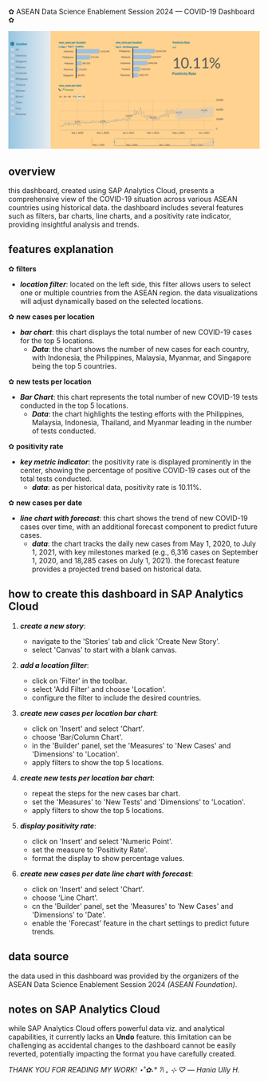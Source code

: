 ✿ ASEAN Data Science Enablement Session 2024 — COVID-19 Dashboard ✿

![Dashboard Image](img/Story%20Hania%20Ully%20Hafizha%20-%20ASEAN%20Foundation.png)

## overview
this dashboard, created using SAP Analytics Cloud, presents a comprehensive view of the COVID-19 situation across various ASEAN countries using historical data. the dashboard includes several features such as filters, bar charts, line charts, and a positivity rate indicator, providing insightful analysis and trends.

## features explanation

✿ **filters**
- _**location filter**_: located on the left side, this filter allows users to select one or multiple countries from the ASEAN region. the data visualizations will adjust dynamically based on the selected locations.

✿ **new cases per location**
- _**bar chart**_: this chart displays the total number of new COVID-19 cases for the top 5 locations. 
  - _**Data**_: the chart shows the number of new cases for each country, with Indonesia, the Philippines, Malaysia, Myanmar, and Singapore being the top 5 countries.

✿ **new tests per location**
- _**Bar Chart**_: this chart represents the total number of new COVID-19 tests conducted in the top 5 locations.
  - _**Data**_: the chart highlights the testing efforts with the Philippines, Malaysia, Indonesia, Thailand, and Myanmar leading in the number of tests conducted.

✿ **positivity rate**
- _**key metric indicator**_: the positivity rate is displayed prominently in the center, showing the percentage of positive COVID-19 cases out of the total tests conducted.
  - _**data**_: as per historical data, positivity rate is 10.11%.

✿ **new cases per date**
- _**line chart with forecast**_: this chart shows the trend of new COVID-19 cases over time, with an additional forecast component to predict future cases.
  - _**data**_: the chart tracks the daily new cases from May 1, 2020, to July 1, 2021, with key milestones marked (e.g., 6,316 cases on September 1, 2020, and 18,285 cases on July 1, 2021). the forecast feature provides a projected trend based on historical data.

## how to create this dashboard in SAP Analytics Cloud

1. _**create a new story**_:
   - navigate to the 'Stories' tab and click 'Create New Story'.
   - select 'Canvas' to start with a blank canvas.

2. _**add a location filter**_:
   - click on 'Filter' in the toolbar.
   - select 'Add Filter' and choose 'Location'.
   - configure the filter to include the desired countries.

3. _**create new cases per location bar chart**_:
   - click on 'Insert' and select 'Chart'.
   - choose 'Bar/Column Chart'.
   - in the 'Builder' panel, set the 'Measures' to 'New Cases' and 'Dimensions' to 'Location'.
   - apply filters to show the top 5 locations.

4. _**create new tests per location bar chart**_:
   - repeat the steps for the new cases bar chart.
   - set the 'Measures' to 'New Tests' and 'Dimensions' to 'Location'.
   - apply filters to show the top 5 locations.

5. _**display positivity rate**_:
   - click on 'Insert' and select 'Numeric Point'.
   - set the measure to 'Positivity Rate'.
   - format the display to show percentage values.

6. _**create new cases per date line chart with forecast**_:
   - click on 'Insert' and select 'Chart'.
   - choose 'Line Chart'.
   - cn the 'Builder' panel, set the 'Measures' to 'New Cases' and 'Dimensions' to 'Date'.
   - enable the 'Forecast' feature in the chart settings to predict future trends.

## data source
the data used in this dashboard was provided by the organizers of the ASEAN Data Science Enablement Session 2024 _(ASEAN Foundation)_.

## notes on SAP Analytics Cloud
while SAP Analytics Cloud offers powerful data viz. and analytical capabilities, it currently lacks an **Undo** feature. this limitation can be challenging as accidental changes to the dashboard cannot be easily reverted, potentially impacting the format you have carefully created.

_THANK YOU FOR READING MY WORK! ⋆˚✿˖° 𐙚 ₊ ⊹ ♡ — Hania Ully H._
